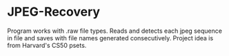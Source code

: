 # JPEG-Recovery
Program works with .raw file types. Reads and detects each jpeg sequence in file and saves with file names generated consecutively. Project idea is from Harvard's CS50 psets. 
